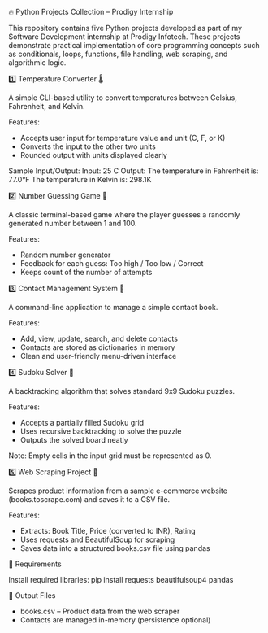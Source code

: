 🔥 Python Projects Collection – Prodigy Internship

This repository contains five Python projects developed as part of my Software Development internship at Prodigy Infotech. These projects demonstrate practical implementation of core programming concepts such as conditionals, loops, functions, file handling, web scraping, and algorithmic logic.

1️⃣ Temperature Converter 🌡️

A simple CLI-based utility to convert temperatures between Celsius, Fahrenheit, and Kelvin.

Features:
- Accepts user input for temperature value and unit (C, F, or K)
- Converts the input to the other two units
- Rounded output with units displayed clearly

Sample Input/Output:
Input: 25 C
Output:
The temperature in Fahrenheit is: 77.0°F
The temperature in Kelvin is: 298.1K

2️⃣ Number Guessing Game 🎯

A classic terminal-based game where the player guesses a randomly generated number between 1 and 100.

Features:
- Random number generator
- Feedback for each guess: Too high / Too low / Correct
- Keeps count of the number of attempts

3️⃣ Contact Management System 📇

A command-line application to manage a simple contact book.

Features:
- Add, view, update, search, and delete contacts
- Contacts are stored as dictionaries in memory
- Clean and user-friendly menu-driven interface

4️⃣ Sudoku Solver 🧩

A backtracking algorithm that solves standard 9x9 Sudoku puzzles.

Features:
- Accepts a partially filled Sudoku grid
- Uses recursive backtracking to solve the puzzle
- Outputs the solved board neatly

Note:
Empty cells in the input grid must be represented as 0.

5️⃣ Web Scraping Project 🛒

Scrapes product information from a sample e-commerce website (books.toscrape.com) and saves it to a CSV file.

Features:
- Extracts: Book Title, Price (converted to INR), Rating
- Uses requests and BeautifulSoup for scraping
- Saves data into a structured books.csv file using pandas

🔧 Requirements

Install required libraries:
pip install requests beautifulsoup4 pandas

📂 Output Files
- books.csv – Product data from the web scraper
- Contacts are managed in-memory (persistence optional)


